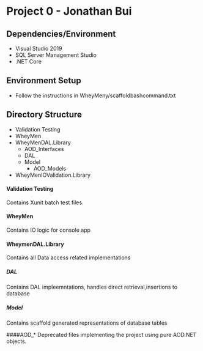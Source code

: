 # Project 0 - Jonathan Bui

## Dependencies/Environment
- Visual Studio 2019
- SQL Server Management Studio
- .NET Core

## Environment Setup
- Follow the instructions in WheyMeny/scaffoldbashcommand.txt

## Directory Structure
- Validation Testing
- WheyMen 
- WheyMenDAL.Library
  - AOD_Interfaces
  - DAL
  - Model
    - AOD_Models    
- WheyMenIOValidation.Library

#### Validation Testing
Contains Xunit batch test files. 
#### WheyMen 
Contains IO logic for console app
#### WheymenDAL.Library 
Contains all Data access related implementations
##### DAL
Contains DAL impleemntations, handles direct retrieval,insertions to database
##### Model
Contains scaffold generated representations of database tables

####AOD_* 
Deprecated files implementing the project using pure AOD.NET objects. 

